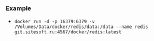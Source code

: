 ### Example
  - `docker run -d -p 16379:6379 -v /Volumes/Data/docker/redis/data:/data --name redis git.sitesoft.ru:4567/docker/redis:latest`
